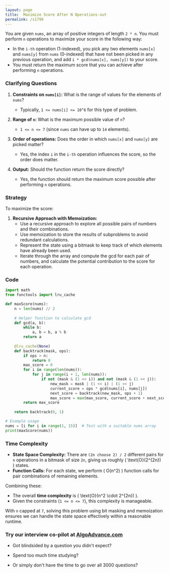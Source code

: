 ```yaml
---
layout: page
title:  Maximize Score After N Operations-out
permalink: /s1799
---
```


You are given `nums`, an array of positive integers of length `2 * n`. You must perform `n` operations to maximize your score in the following way:
- In the `i-th` operation (1-indexed), you pick any two elements `nums[x]` and `nums[y]` from `nums` (0-indexed) that have not been picked in any previous operation, and add `i * gcd(nums[x], nums[y])` to your score.
- You must return the maximum score that you can achieve after performing `n` operations.

### Clarifying Questions

1. **Constraints on `nums[i]`:** What is the range of values for the elements of `nums`?
   - Typically, `1 <= nums[i] <= 10^6` for this type of problem.
   
2. **Range of `n`:** What is the maximum possible value of `n`?
   - `1 <= n <= 7` (since `nums` can have up to `14` elements).

3. **Order of operations:** Does the order in which `nums[x]` and `nums[y]` are picked matter?
   - Yes, the index `i` in the `i-th` operation influences the score, so the order does matter.

4. **Output:** Should the function return the score directly?
   - Yes, the function should return the maximum score possible after performing `n` operations.

### Strategy

To maximize the score:
1. **Recursive Approach with Memoization:**
   - Use a recursive approach to explore all possible pairs of numbers and their combinations.
   - Use memoization to store the results of subproblems to avoid redundant calculations.
   - Represent the state using a bitmask to keep track of which elements have already been used.
   - Iterate through the array and compute the gcd for each pair of numbers, and calculate the potential contribution to the score for each operation.

### Code

```python
import math
from functools import lru_cache

def maxScore(nums):
    n = len(nums) // 2
    
    # Helper function to calculate gcd 
    def gcd(a, b):
        while b:
            a, b = b, a % b
        return a
    
    @lru_cache(None)
    def backtrack(mask, ops):
        if ops > n:
            return 0
        max_score = 0
        for i in range(len(nums)):
            for j in range(i + 1, len(nums)):
                if not (mask & (1 << i)) and not (mask & (1 << j)):
                    new_mask = mask | (1 << i) | (1 << j)
                    current_score = ops * gcd(nums[i], nums[j])
                    next_score = backtrack(new_mask, ops + 1)
                    max_score = max(max_score, current_score + next_score)
        return max_score
    
    return backtrack(0, 1)

# Example usage
nums = [i for i in range(1, 15)]  # Test with a suitable nums array
print(maxScore(nums))
```

### Time Complexity

- **State Space Complexity:** There are `(2n choose 2) / 2` different pairs for `n` operations in a bitmask of size `2n`, giving us roughly \( \text{O}(2^{2n}) \) states.
- **Function Calls:** For each state, we perform \( O(n^2) \) function calls for pair combinations of remaining elements.
  
Combining these:
- The overall **time complexity** is \( \text{O}(n^2 \cdot 2^{2n}) \).
- Given the constraints (`1 <= n <= 7`), this complexity is manageable.

With `n` capped at `7`, solving this problem using bit masking and memoization ensures we can handle the state space effectively within a reasonable runtime.


### Try our interview co-pilot at [AlgoAdvance.com](https://algoAdvance.com)

- Got blindsided by a question you didn't expect?

- Spend too much time studying?

- Or simply don't have the time to go over all 3000 questions?

